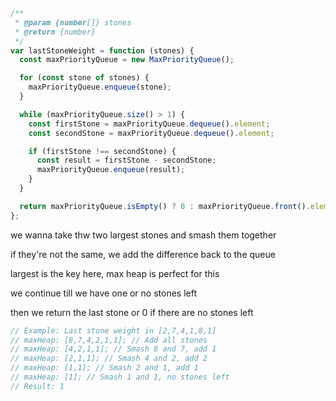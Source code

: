 ```js
/**
 * @param {number[]} stones
 * @return {number}
 */
var lastStoneWeight = function (stones) {
  const maxPriorityQueue = new MaxPriorityQueue();

  for (const stone of stones) {
    maxPriorityQueue.enqueue(stone);
  }

  while (maxPriorityQueue.size() > 1) {
    const firstStone = maxPriorityQueue.dequeue().element;
    const secondStone = maxPriorityQueue.dequeue().element;

    if (firstStone !== secondStone) {
      const result = firstStone - secondStone;
      maxPriorityQueue.enqueue(result);
    }
  }

  return maxPriorityQueue.isEmpty() ? 0 : maxPriorityQueue.front().element;
};
```

we wanna take thw two largest stones and smash them together

if they're not the same, we add the difference back to the queue

largest is the key here, max heap is perfect for this

we continue till we have one or no stones left

then we return the last stone or 0 if there are no stones left

```js
// Example: Last stone weight in [2,7,4,1,8,1]
// maxHeap: [8,7,4,2,1,1]; // Add all stones
// maxHeap: [4,2,1,1]; // Smash 8 and 7, add 1
// maxHeap: [2,1,1]; // Smash 4 and 2, add 2
// maxHeap: [1,1]; // Smash 2 and 1, add 1
// maxHeap: [1]; // Smash 1 and 1, no stones left
// Result: 1
```
